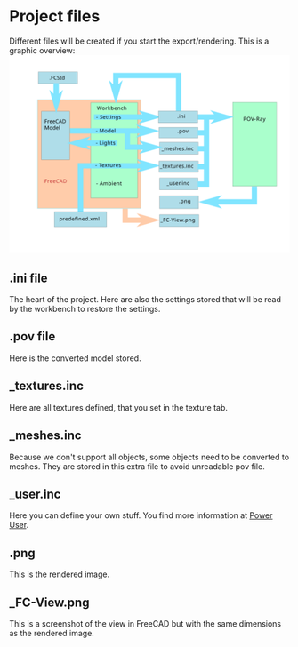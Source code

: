 # Project files

Different files will be created if you start the export/rendering.
This is a graphic overview:
![Project Files](img/Projectfiles.svg)

## .ini file

The heart of the project. Here are also the settings stored that will be read by the workbench to restore the settings.

## .pov file

Here is the converted model stored.

## _textures.inc

Here are all textures defined, that you set in the texture tab.

## _meshes.inc

Because we don't support all objects, some objects need to be converted to meshes. They are stored in this extra file to avoid unreadable pov file.

## _user.inc

Here you can define your own stuff. You find more information at [Power User](PowerUser.md).

## .png

This is the rendered image.

## _FC-View.png 

This is a screenshot of the view in FreeCAD but with the same dimensions as the rendered image.